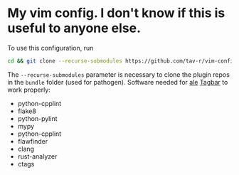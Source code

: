 # My vim config. I don't know if this is useful to anyone else.
To use this configuration, run
```bash
cd && git clone --recurse-submodules https://github.com/tav-r/vim-config .vim && ln -s ~/.vim/vimrc .vimrc
```
The `--recurse-submodules` parameter is necessary to clone the plugin repos in the `bundle` folder (used for pathogen). Software needed for [ale](https://github.com/dense-analysis/ale) [Tagbar](git@github.com:tav-r/vim-config.git) to work properly:
- python-cpplint
- flake8
- python-pylint
- mypy
- python-cpplint
- flawfinder
- clang
- rust-analyzer
- ctags
